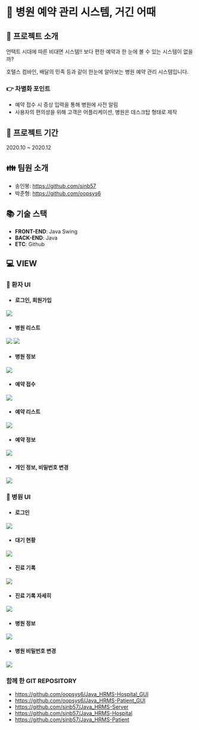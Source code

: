 # :hospital: 병원 예약 관리 시스템, 거긴 어때

## :pushpin: 프로젝트 소개
언택트 시대에 따른 비대면 시스템!! 보다 편한 예약과 한 눈에 볼 수 있는 시스템이 없을까?

호텔스 컴바인, 배달의 민족 등과 같이 한눈에 알아보는 병원 예약 관리 시스템입니다.

### :point_right: 차별화 포인트
- 예약 접수 시 증상 입력을 통해 병원에 사전 알림
- 사용자의 편의성을 위해 고객은 어플리케이션, 병원은 데스크탑 형태로 제작

## :calendar: 프로젝트 기간
2020.10 ~ 2020.12

## :family: 팀원 소개
- 송인봉: https://github.com/sinb57
- 박준형: https://github.com/oopsys6

## :books: 기술 스택
- <b>FRONT-END</b>: Java Swing
- <b>BACK-END</b>: Java
- <b>ETC</b>: Github

## :computer: VIEW

### :boy: 환자 UI
- #### 로그인, 회원가입
![](https://i.imgur.com/MFnLcid.png)
<br>
- #### 병원 리스트
![](https://i.imgur.com/mEbarI8.png)
![](https://i.imgur.com/ShnEvGl.png)
<br>
- #### 병원 정보
![](https://i.imgur.com/JE01clL.png)
<br>
- #### 예약 접수
![](https://i.imgur.com/Qf9RJVY.png)
<br>
- #### 예약 리스트
![](https://i.imgur.com/7VBvBUW.png)
<br>
- #### 예약 정보
![](https://i.imgur.com/KhLdXJl.png)
<br>
- #### 개인 정보, 비밀번호 변경
![](https://i.imgur.com/Vej3MbQ.png)
<br>

### :hospital: 병원 UI
- #### 로그인
![](https://i.imgur.com/eVJmqh3.png)
<br>
- #### 대기 현황
![](https://i.imgur.com/8wL3Mrd.png)
<br>
- #### 진료 기록
![](https://i.imgur.com/mVBzInH.png)
<br>
- #### 진료 기록 자세히
![](https://i.imgur.com/1u5fixG.png)
<br>
- #### 병원 정보
![](https://i.imgur.com/VC7tRwW.png)
<br>
- #### 병원 비밀번호 변경
![](https://i.imgur.com/j3Rff85.png)


### 함께 한 GIT REPOSITORY
- https://github.com/oopsys6/Java_HRMS-Hospital_GUI
- https://github.com/oopsys6/Java_HRMS-Patient_GUI
- https://github.com/sinb57/Java_HRMS-Server
- https://github.com/sinb57/Java_HRMS-Hospital
- https://github.com/sinb57/Java_HRMS-Patient
